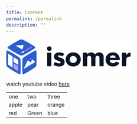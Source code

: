 ```yaml
---
title: Content
permalink: /permalink
description: ""
---
```

![](/images/isomer-logo.svg)

watch youtube video [here](https://www.youtube.com/watch?v=FhznxmQuIKc)

<table> 
	<tr> 
		<td> one </td>
		<td> two </td>
		<td> three </td>
	<tr>
		<td> apple </td>
		<td> pear </td>
		<td> orange </td>
	</tr>
	<tr>
		<td> red </td>
		<td> Green </td>
		<td> blue </td>
	</tr>
</table>